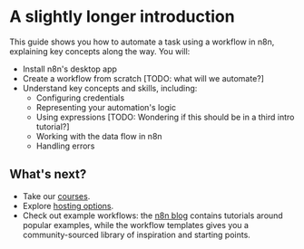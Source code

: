 # A slightly longer introduction

This guide shows you how to automate a task using a workflow in n8n, explaining key concepts along the way. You will:

* Install n8n's desktop app
* Create a workflow from scratch [TODO: what will we automate?]
* Understand key concepts and skills, including:
    * Configuring credentials
    * Representing your automation's logic
    * Using expressions
    [TODO: Wondering if this should be in a third intro tutorial?]
    * Working with the data flow in n8n
    * Handling errors






## What's next?

* Take our [courses](/courses/).
* Explore [hosting options](/hosting/options/).
* Check out example workflows: the [n8n blog](https://n8n.io/blog/tag/tutorial/) contains tutorials around popular examples, while the workflow templates gives you a community-sourced library of inspiration and starting points.